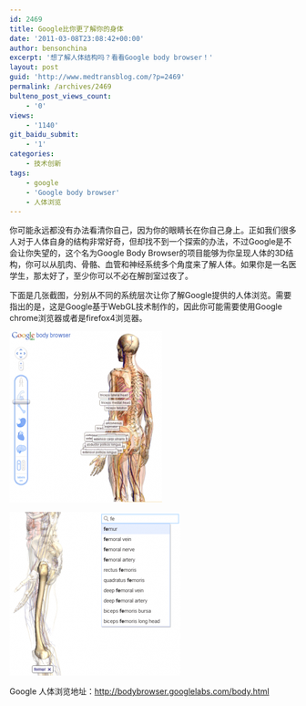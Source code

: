 ```yaml
---
id: 2469
title: Google比你更了解你的身体
date: '2011-03-08T23:08:42+00:00'
author: bensonchina
excerpt: '想了解人体结构吗？看看Google body browser！'
layout: post
guid: 'http://www.medtransblog.com/?p=2469'
permalink: /archives/2469
bulteno_post_views_count:
    - '0'
views:
    - '1140'
git_baidu_submit:
    - '1'
categories:
    - 技术创新
tags:
    - google
    - 'Google body browser'
    - 人体浏览
---
```


你可能永远都没有办法看清你自己，因为你的眼睛长在你自己身上。正如我们很多人对于人体自身的结构非常好奇，但却找不到一个探索的办法，不过Google是不会让你失望的，这个名为Google Body Browser的项目能够为你呈现人体的3D结构，你可以从肌肉、骨骼、血管和神经系统多个角度来了解人体。如果你是一名医学生，那太好了，至少你可以不必在解剖室过夜了。

下面是几张截图，分别从不同的系统层次让你了解Google提供的人体浏览。需要指出的是，这是Google基于WebGL技术制作的，因此你可能需要使用Google chrome浏览器或者是firefox4浏览器。

![](/assets/uploads/2011/03/2017120111541070-268x300.png)

![](/assets/uploads/2011/03/2017120111543082-300x287.png)

Google 人体浏览地址：<http://bodybrowser.googlelabs.com/body.html>
